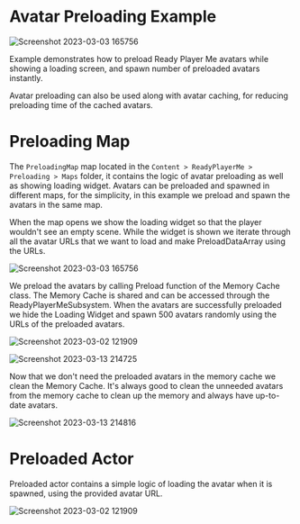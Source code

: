 # Avatar Preloading Example

![Screenshot 2023-03-03 165756](https://user-images.githubusercontent.com/3124894/233971955-0f905deb-a3ec-4f73-8fe0-c2c5719bc716.png)

Example demonstrates how to preload Ready Player Me avatars while showing a loading screen, and spawn number of preloaded avatars instantly.

Avatar preloading can also be used along with avatar caching, for reducing preloading time of the cached avatars.

# Preloading Map
The `PreloadingMap` map located in the `Content > ReadyPlayerMe > Preloading > Maps` folder, it contains the logic of avatar preloading as well as showing loading widget.
Avatars can be preloaded and spawned in different maps, for the simplicity, in this example we preload and spawn the avatars in the same map.

When the map opens we show the loading widget so that the player wouldn't see an empty scene.
While the widget is shown we iterate through all the avatar URLs that we want to load and make PreloadDataArray using the URLs.

![Screenshot 2023-03-03 165756](https://user-images.githubusercontent.com/3124894/233972967-c64f65fb-e16f-4686-bb5b-105921dfcbff.png)

We preload the avatars by calling Preload function of the Memory Cache class. The Memory Cache is shared and can be accessed through the ReadyPlayerMeSubsystem.
When the avatars are successfully preloaded we hide the Loading Widget and spawn 500 avatars randomly using the URLs of the preloaded avatars.

![Screenshot 2023-03-02 121909](https://user-images.githubusercontent.com/3124894/233973041-571a4226-80c2-4255-b19b-918900a31354.png)

![Screenshot 2023-03-13 214725](https://user-images.githubusercontent.com/3124894/233973110-9432aef5-1a63-43a7-bc3f-2a3599b40829.png)

Now that we don't need the preloaded avatars in the memory cache we clean the Memory Cache. It's always good to clean the unneeded avatars from the memory cache to clean up the memory and always have up-to-date avatars.

![Screenshot 2023-03-13 214816](https://user-images.githubusercontent.com/3124894/233973161-350e6bb6-f50d-4e04-b201-100245cf528b.png)

# Preloaded Actor

Preloaded actor contains a simple logic of loading the avatar when it is spawned, using the provided avatar URL.

![Screenshot 2023-03-02 121909](https://user-images.githubusercontent.com/3124894/233973310-a4f30e63-2bf4-4877-b631-f6e7d77c2acb.png)
